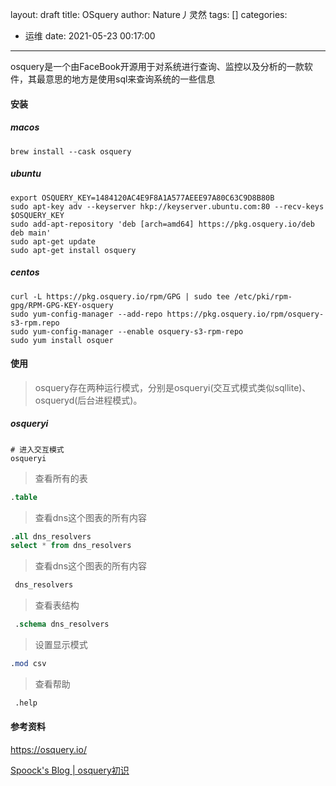 layout: draft
title: OSquery
author: Nature丿灵然
tags: []
categories:
  - 运维
date: 2021-05-23 00:17:00
---
osquery是一个由FaceBook开源用于对系统进行查询、监控以及分析的一款软件，其最意思的地方是使用sql来查询系统的一些信息

<!--more-->

#### 安装

##### macos

```shell
brew install --cask osquery
```

##### ubuntu

```shell
export OSQUERY_KEY=1484120AC4E9F8A1A577AEEE97A80C63C9D8B80B
sudo apt-key adv --keyserver hkp://keyserver.ubuntu.com:80 --recv-keys $OSQUERY_KEY
sudo add-apt-repository 'deb [arch=amd64] https://pkg.osquery.io/deb deb main'
sudo apt-get update
sudo apt-get install osquery
```

##### centos

```shell
curl -L https://pkg.osquery.io/rpm/GPG | sudo tee /etc/pki/rpm-gpg/RPM-GPG-KEY-osquery
sudo yum-config-manager --add-repo https://pkg.osquery.io/rpm/osquery-s3-rpm.repo
sudo yum-config-manager --enable osquery-s3-rpm-repo
sudo yum install osquer
```

#### 使用

> osquery存在两种运行模式，分别是osqueryi(交互式模式类似sqllite)、osqueryd(后台进程模式)。

##### osqueryi

```shell
# 进入交互模式
osqueryi
```

> 查看所有的表

```sql
.table
```

> 查看dns这个图表的所有内容

```sql
.all dns_resolvers
select * from dns_resolvers
```

> 查看dns这个图表的所有内容

```sql
 dns_resolvers
```

> 查看表结构

```sql
 .schema dns_resolvers
```

> 设置显示模式

```sql
.mod csv
```

> 查看帮助

```sql
 .help
```

#### 参考资料

<https://osquery.io/>

[Spoock's Blog | osquery初识](http://blog.spoock.com/2018/11/26/osquery-intro/)